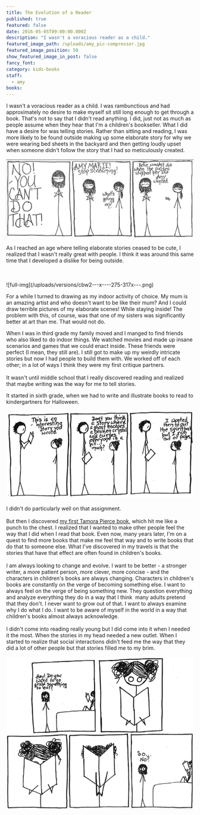 ```yaml
---
title: The Evolution of a Reader
published: true
featured: false
date: 2016-05-05T09:00:00.000Z
description: "I wasn't a voracious reader as a child."
featured_image_path: /uploads/amy_pic-compressor.jpg
featured_image_position: 50
show_featured_image_in_post: false
fancy_font:
category: kids-books
staff:
  - amy
books:
---
```



I wasn't a voracious reader as a child. I was rambunctious and had approximately no desire to make myself sit still long enough to get through a book. That's not to say that I didn't read anything. I did, just not as much as people assume when they hear that I'm a children's bookseller. What I did have a desire for was telling stories. Rather than sitting and reading, I was more likely to be found outside making up some elaborate story for why we were wearing bed sheets in the backyard and then getting loudly upset when someone didn't follow the story that I had so meticulously created.&nbsp;
<br>
<br>![full-img](/uploads/versions/cbw1---x----848-355x---.png)

As I reached an age where telling elaborate stories ceased to be cute, I realized that I wasn't really great with people. I think it was around this same time that I developed a dislike for being outside.

<br>
<br>![full-img](/uploads/versions/cbw2---x----275-317x---.png)

For a while I turned to drawing as my indoor activity of choice. My mum is an amazing artist and who doesn't want to be like their mum? And I could draw terrible pictures of my elaborate scenes! While staying inside! The problem with this, of course, was that one of my sisters was significantly better at art than me. That would not do.

When I was in third grade my family moved and I manged to find friends who also liked to do indoor things. We watched movies and made up insane scenarios and games that we could enact inside. These friends were perfect (I mean, they still are). I still got to make up my weirdly intricate stories but now I had people to build them with. We worked off of each other; in a lot of ways I think they were my first critique partners.
<br>
<br>It wasn't until middle school that I really discovered reading and realized that maybe writing was the way for me to tell stories.

It started in sixth grade, when we had to write and illustrate books to read to kindergartners for Halloween.
<br>
<br>![full-img](/uploads/versions/cbw3---x----792-365x---.png)
<br>
<br>I didn't do particularly well on that assignment.
<br>
<br>But then I discovered&nbsp;[my first Tamora Pierce book](https://www.brooklinebooksmith-shop.com/book/9780590554091), which hit me like a punch to the chest. I realized that I wanted to make other people feel the way that I did when I read that book. Even now, many years later, I'm on a quest to find more books that make me feel that way and to write books that do that to someone else. What I've discovered in my travels is that the stories that have that effect are often found in children's books.
<br>
<br>I am always looking to change and evolve. I want to be better - a stronger writer, a more patient person, more clever, more concise - and the characters in children's books are always changing. Characters in children's books are constantly on the verge of becoming something else. I want to always feel on the verge of being something new. They question everything and analyze everything they do in a way that I think &nbsp;many adults pretend that they don't. I never want to grow out of that. I want to always examine why I do what I do. I want to be aware of myself in the world in a way that children's books almost always acknowledge.
<br>
<br>I didn't come into reading really young but I did come into it when I needed it the most. When the stories in my head needed a new outlet. When I started to realize that social interactions didn't feed me the way that they did a lot of other people but that stories filled me to my brim.
<br>
<br>![full-img](/uploads/versions/cbw4---x----858-694x---.png)